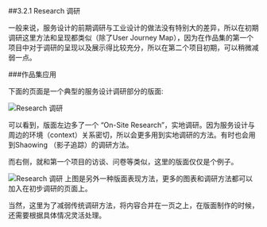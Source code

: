 ##3.2.1 Research 调研

一般来说，服务设计的前期调研与工业设计的做法没有特别大的差异，所以在初期调研这里方法和呈现都类似（除了User Journey Map），因为在作品集的第一个项目中对于调研的呈现以及展示得比较充分，所以在第二个项目初期，可以稍微减弱一点。



###作品集应用

下面的页面是一个典型的服务设计调研部分的版面:  

![Research 调研](http://kitpic.makebi.net/id/ued/id-28.jpg)

可以看到，版面左边多了一个 “On-Site Research”，实地调研。因为服务设计与周边的环境（context）关系密切，所以会更多用到实地调研的方法。有时也会用到Shaowing （影子追踪）的调研方法。

而右侧，就和第一个项目的访谈、问卷等类似，这里的版面仅仅是个例子。

![Research 调研](http://kitpic.makebi.net/id/ued/id-29.jpg)
上图是另外一种版面表现方法，更多的图表和调研方法都可以加入在初步调研的页面上。


当然，这里为了减弱传统调研方法，将内容合并在一页之上，在版面制作的时候，还需要根据具体情况灵活处理。
